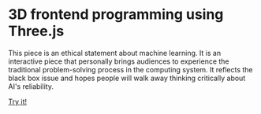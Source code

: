 # 3D frontend programming using Three.js
This piece is an ethical statement about machine learning. It is an interactive piece that personally brings audiences to experience the traditional problem-solving process in the computing system. It reflects the black box issue and hopes people will walk away thinking critically about AI's reliability.

[Try it!](https://isabellaWang0108.github.io/3Dprogramming/)
